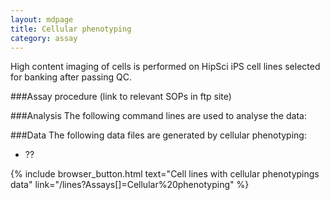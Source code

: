 ```yaml
---
layout: mdpage
title: Cellular phenotyping
category: assay
---
```


High content imaging of cells is performed on HipSci iPS cell lines selected for banking after passing QC.

###Assay procedure
(link to relevant SOPs in ftp site)

###Analysis
The following command lines are used to analyse the data:

###Data
The following data files are generated by cellular phenotyping:
*   ??

{% include browser_button.html text="Cell lines with cellular phenotypings data" link="/lines?Assays[]=Cellular%20phenotyping" %}
